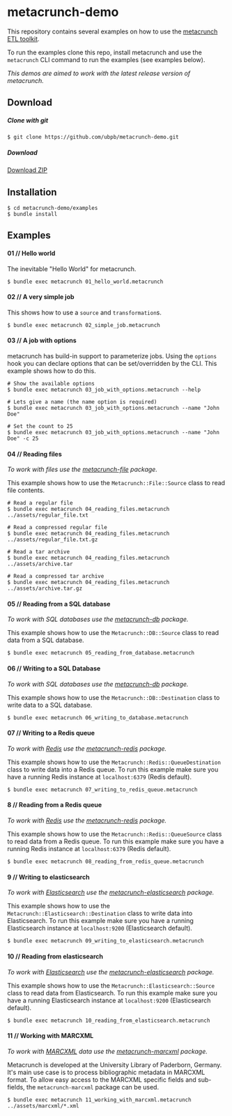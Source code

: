 metacrunch-demo
===============

This repository contains several examples on how to use the [metacrunch ETL toolkit](https://github.com/ubpb/metacrunch).

To run the examples clone this repo, install metacrunch and use the `metacrunch` CLI command to run the examples (see examples below).

*This demos are aimed to work with the latest release version of metacrunch.*


Download
--------

##### Clone with git

```
$ git clone https://github.com/ubpb/metacrunch-demo.git
```

##### Download

[Download ZIP](https://github.com/ubpb/metacrunch-demo/archive/master.zip)

Installation
------------

```
$ cd metacrunch-demo/examples
$ bundle install
```


Examples
--------

#### 01 // Hello world

The inevitable "Hello World" for metacrunch.

```
$ bundle exec metacrunch 01_hello_world.metacrunch
```

#### 02 // A very simple job

This shows how to use a `source` and `transformation`s.

```
$ bundle exec metacrunch 02_simple_job.metacrunch
```

#### 03 // A job with options

metacrunch has build-in support to parameterize jobs. Using the `options` hook you can declare options that can be set/overridden by the CLI. This example shows how to do this.

```
# Show the available options
$ bundle exec metacrunch 03_job_with_options.metacrunch --help

# Lets give a name (the name option is required)
$ bundle exec metacrunch 03_job_with_options.metacrunch --name "John Doe"

# Set the count to 25
$ bundle exec metacrunch 03_job_with_options.metacrunch --name "John Doe" -c 25
```

#### 04 // Reading files

*To work with files use the [metacrunch-file](https://github.com/ubpb/metacrunch-file) package.*

This example shows how to use the `Metacrunch::File::Source` class to read file contents.

```
# Read a regular file
$ bundle exec metacrunch 04_reading_files.metacrunch ../assets/regular_file.txt

# Read a compressed regular file
$ bundle exec metacrunch 04_reading_files.metacrunch ../assets/regular_file.txt.gz

# Read a tar archive
$ bundle exec metacrunch 04_reading_files.metacrunch ../assets/archive.tar

# Read a compressed tar archive
$ bundle exec metacrunch 04_reading_files.metacrunch ../assets/archive.tar.gz
```

#### 05 // Reading from a SQL database

*To work with SQL databases use the [metacrunch-db](https://github.com/ubpb/metacrunch-db) package.*

This example shows how to use the `Metacrunch::DB::Source` class to read data from a SQL database.

```
$ bundle exec metacrunch 05_reading_from_database.metacrunch
```


#### 06 // Writing to a SQL Database

*To work with SQL databases use the [metacrunch-db](https://github.com/ubpb/metacrunch-db) package.*

This example shows how to use the `Metacrunch::DB::Destination` class to write data to a SQL database.

```
$ bundle exec metacrunch 06_writing_to_database.metacrunch
```

#### 07 // Writing to a Redis queue

*To work with [Redis](https://redis.io) use the [metacrunch-redis](https://github.com/ubpb/metacrunch-redis) package.*

This example shows how to use the `Metacrunch::Redis::QueueDestination` class to write data into a Redis queue. To run this example make sure you have a running Redis instance at `localhost:6379` (Redis default).

```
$ bundle exec metacrunch 07_writing_to_redis_queue.metacrunch
```


#### 8 // Reading from a Redis queue

*To work with [Redis](https://redis.io) use the [metacrunch-redis](https://github.com/ubpb/metacrunch-redis) package.*

This example shows how to use the `Metacrunch::Redis::QueueSource` class to read data from a Redis queue. To run this example make sure you have a running Redis instance at `localhost:6379` (Redis default).

```
$ bundle exec metacrunch 08_reading_from_redis_queue.metacrunch
```

#### 9 // Writing to elasticsearch

*To work with [Elasticsearch](https://www.elastic.co) use the [metacrunch-elasticsearch](https://github.com/ubpb/metacrunch-elasticsearch) package.*

This example shows how to use the `Metacrunch::Elasticsearch::Destination` class to write data into Elasticsearch. To run this example make sure you have a running Elasticsearch instance at `localhost:9200` (Elasticsearch default).

```
$ bundle exec metacrunch 09_writing_to_elasticsearch.metacrunch
```

#### 10 // Reading from elasticsearch

*To work with [Elasticsearch](https://www.elastic.co) use the [metacrunch-elasticsearch](https://github.com/ubpb/metacrunch-elasticsearch) package.*

This example shows how to use the `Metacrunch::Elasticsearch::Source` class to read data from Elasticsearch. To run this example make sure you have a running Elasticsearch instance at `localhost:9200` (Elasticsearch default).

```
$ bundle exec metacrunch 10_reading_from_elasticsearch.metacrunch
```

#### 11 // Working with MARCXML

*To work with [MARCXML](http://www.loc.gov/standards/marcxml/) data use the [metacrunch-marcxml](https://github.com/ubpb/metacrunch-marcxml) package.*

Metacrunch is developed at the University Library of Paderborn, Germany. It's main use case is to process bibliographic metadata in MARCXML format. To allow easy access to the MARCXML specific fields and sub-fields, the `metacrunch-marcxml` package can be used.

```
$ bundle exec metacrunch 11_working_with_marcxml.metacrunch ../assets/marcxml/*.xml
```


